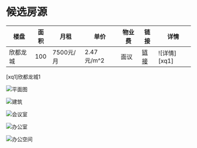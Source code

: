 # 候选房源


|楼盘|面积|月租|单价|物业费|链接|详情|
---|---|---|---|---|---|---|
| 欣都龙城 | 100  | 7500元/月 | 2.47元/m^2 | 面议   | [链接](https://km.xzl.anjuke.com/zu/48493739/) | ![详情][xq1] |                         

[xq1]欣都龙城1

![平面图](https://pic1.ajkimg.com/display/hj/5bee043625c16542f0b298106d15869d/600x450.jpg?t=1)

![建筑](https://pic1.ajkimg.com/display/hj/4700ab8150e16740cd598eca40d84745/600x450.jpg?t=1)

![会议室](https://pic1.ajkimg.com/display/hj/397b1300359b52f333b013a4c7573354/600x450.jpg?t=1)

![办公室](https://pic1.ajkimg.com/display/hj/340ba103860abd39c64d6c3cb0f2accd/600x450.jpg?t=1)

![办公空间](https://pic1.ajkimg.com/display/hj/3cf53943fe18239b1067bde85de59de8/600x450.jpg?t=1)
